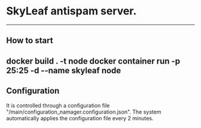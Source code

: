 # SkyLeaf antispam server.
---
## How to start
docker build . -t node
docker container run -p 25:25 -d --name skyleaf node
---

## Configuration
It is controlled through a configuration file "/main/configuration_namager.configuration.json". The system automatically applies the configuration file every 2 minutes.
